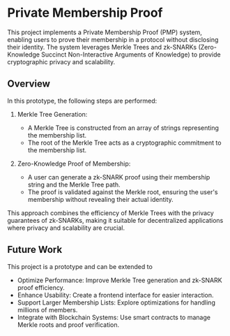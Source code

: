 # Private Membership Proof

This project implements a Private Membership Proof (PMP) system, enabling users to prove their membership in a protocol without disclosing their identity. The system leverages Merkle Trees and zk-SNARKs (Zero-Knowledge Succinct Non-Interactive Arguments of Knowledge) to provide cryptographic privacy and scalability.

## Overview

In this prototype, the following steps are performed:

1. Merkle Tree Generation:
   - A Merkle Tree is constructed from an array of strings representing the membership list.
   - The root of the Merkle Tree acts as a cryptographic commitment to the membership list.

2. Zero-Knowledge Proof of Membership:
   - A user can generate a zk-SNARK proof using their membership string and the Merkle Tree path.
   - The proof is validated against the Merkle root, ensuring the user's membership without revealing their actual identity.

This approach combines the efficiency of Merkle Trees with the privacy guarantees of zk-SNARKs, making it suitable for decentralized applications where privacy and scalability are crucial.

## Future Work

This project is a prototype and can be extended to

- Optimize Performance: Improve Merkle Tree generation and zk-SNARK proof efficiency.
- Enhance Usability: Create a frontend interface for easier interaction.
- Support Larger Membership Lists: Explore optimizations for handling millions of members.
- Integrate with Blockchain Systems: Use smart contracts to manage Merkle roots and proof verification.
 
